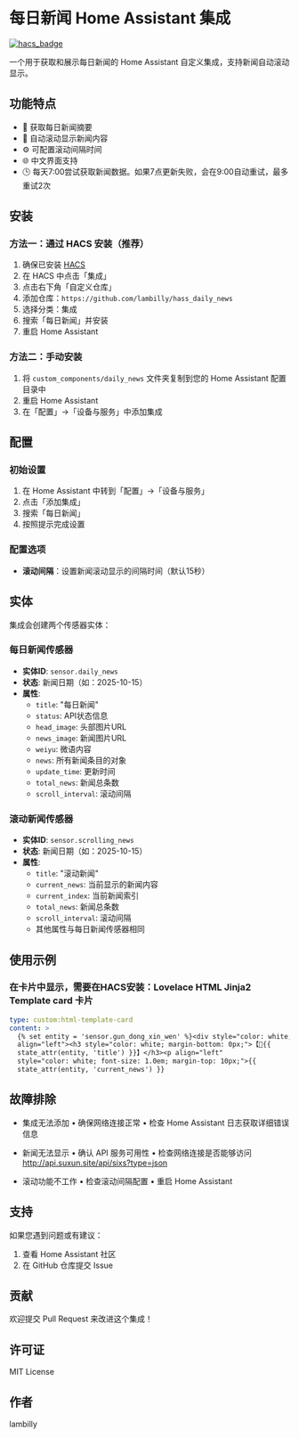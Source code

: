 # 每日新闻 Home Assistant 集成

[![hacs_badge](https://img.shields.io/badge/HACS-Custom-orange.svg)](https://github.com/hacs/integration)

一个用于获取和展示每日新闻的 Home Assistant 自定义集成，支持新闻自动滚动显示。

## 功能特点

- 📰 获取每日新闻摘要
- 🔄 自动滚动显示新闻内容
- ⚙️ 可配置滚动间隔时间
- 🌐 中文界面支持
- 🕒 每天7:00尝试获取新闻数据。如果7点更新失败，会在9:00自动重试，最多重试2次

## 安装

### 方法一：通过 HACS 安装（推荐）

1. 确保已安装 [HACS](https://hacs.xyz/)
2. 在 HACS 中点击「集成」
3. 点击右下角「自定义仓库」
4. 添加仓库：`https://github.com/lambilly/hass_daily_news`
5. 选择分类：集成
6. 搜索「每日新闻」并安装
7. 重启 Home Assistant

### 方法二：手动安装

1. 将 `custom_components/daily_news` 文件夹复制到您的 Home Assistant 配置目录中
2. 重启 Home Assistant
3. 在「配置」->「设备与服务」中添加集成

## 配置

### 初始设置

1. 在 Home Assistant 中转到「配置」->「设备与服务」
2. 点击「添加集成」
3. 搜索「每日新闻」
4. 按照提示完成设置

### 配置选项

- **滚动间隔**：设置新闻滚动显示的间隔时间（默认15秒）

## 实体

集成会创建两个传感器实体：

### 每日新闻传感器
- **实体ID**: `sensor.daily_news`
- **状态**: 新闻日期（如：2025-10-15）
- **属性**:
  - `title`: "每日新闻"
  - `status`: API状态信息
  - `head_image`: 头部图片URL
  - `news_image`: 新闻图片URL
  - `weiyu`: 微语内容
  - `news`: 所有新闻条目的对象
  - `update_time`: 更新时间
  - `total_news`: 新闻总条数
  - `scroll_interval`: 滚动间隔

### 滚动新闻传感器
- **实体ID**: `sensor.scrolling_news`
- **状态**: 新闻日期（如：2025-10-15）
- **属性**:
  - `title`: "滚动新闻"
  - `current_news`: 当前显示的新闻内容
  - `current_index`: 当前新闻索引
  - `total_news`: 新闻总条数
  - `scroll_interval`: 滚动间隔
  - 其他属性与每日新闻传感器相同

## 使用示例

### 在卡片中显示，需要在HACS安装：Lovelace HTML Jinja2 Template card 卡片

```yaml
type: custom:html-template-card
content: >
  {% set entity = 'sensor.gun_dong_xin_wen' %}<div style="color: white;"><p
  align="left"><h3 style="color: white; margin-bottom: 0px;">【📰{{
  state_attr(entity, 'title') }}】</h3><p align="left"
  style="color: white; font-size: 1.0em; margin-top: 10px;">{{
  state_attr(entity, 'current_news') }}

```
## 故障排除
 - 集成无法添加
 •	确保网络连接正常
 •	检查 Home Assistant 日志获取详细错误信息

 - 新闻无法显示
 •	确认 API 服务可用性
 •	检查网络连接是否能够访问 http://api.suxun.site/api/sixs?type=json

 - 滚动功能不工作
 •	检查滚动间隔配置
 •	重启 Home Assistant
## 支持
如果您遇到问题或有建议：
1.	查看 Home Assistant 社区
2.	在 GitHub 仓库提交 Issue
## 贡献
欢迎提交 Pull Request 来改进这个集成！
## 许可证
MIT License
## 作者
lambilly

